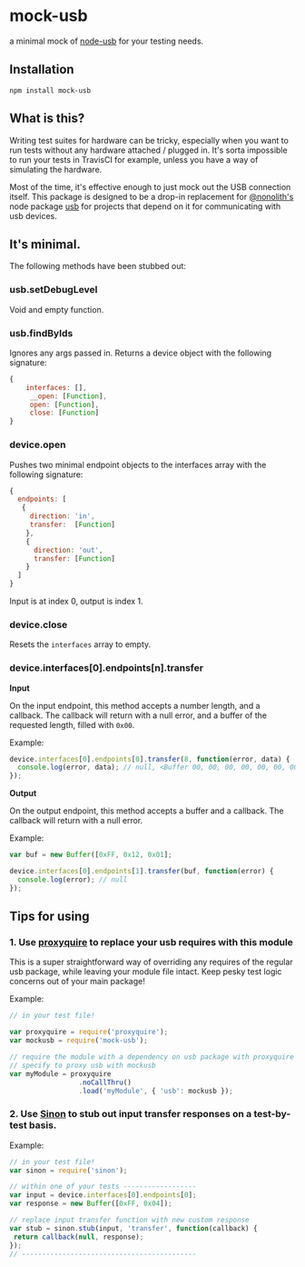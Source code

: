 # mock-usb

a minimal mock of [node-usb](https://github.com/nonolith/node-usb) for your testing needs.


## Installation

`npm install mock-usb`

## What is this?

Writing test suites for hardware can be tricky, especially when you want to run tests without any hardware attached / plugged in. It's sorta impossible to run your tests in TravisCI for example, unless you have a way of simulating the hardware.

Most of the time, it's effective enough to just mock out the USB connection itself. This package is designed to be a drop-in replacement for [@nonolith's](https://github.com/nonolith) node package [usb](https://github.com/nonolith/node-usb) for projects that depend on it for communicating with usb devices.

## It's minimal.

The following methods have been stubbed out:

### usb.setDebugLevel

Void and empty function.

### usb.findByIds

Ignores any args passed in. Returns a device object with the following signature:

```javascript
{
	interfaces: [],
	 __open: [Function],
	 open: [Function],
	 close: [Function]
}
```

### device.open

Pushes two minimal endpoint objects to the interfaces array with the following signature:

```javascript
{
  endpoints: [
   {
     direction: 'in',
     transfer:  [Function]
    },
    {
      direction: 'out',
      transfer: [Function]
    }
  ]
}
```

Input is at index 0, output is index 1.

### device.close

Resets the `interfaces` array to empty.


### device.interfaces[0].endpoints[n].transfer

**Input**

On the input endpoint, this method accepts a number length, and a callback. The callback will return with a null error, and a buffer of the requested length, filled with `0x00`.

Example:

```javascript
device.interfaces[0].endpoints[0].transfer(8, function(error, data) {
  console.log(error, data); // null, <Buffer 00, 00, 00, 00, 00, 00, 00, 00 >
});

```


**Output**

On the output endpoint, this method accepts a buffer and a callback. The callback will return with a null error.

Example:

```javascript
var buf = new Buffer([0xFF, 0x12, 0x01];

device.interfaces[0].endpoints[1].transfer(buf, function(error) {
  console.log(error); // null
});

```

## Tips for using

### 1. Use [proxyquire](https://www.npmjs.com/package/proxyquire) to replace your usb requires with this module

This is a super straightforward way of overriding any requires of the regular usb package, while leaving your module file intact. Keep pesky test logic concerns out of your main package!

Example:

```javascript
// in your test file!

var proxyquire = require('proxyquire');
var mockusb = require('mock-usb');

// require the module with a dependency on usb package with proxyquire
// specify to proxy usb with mockusb
var myModule = proxyquire
                 .noCallThru()
                 .load('myModule', { 'usb': mockusb });

```

### 2. Use [Sinon](http://sinonjs.org/) to stub out input transfer responses on a test-by-test basis.

Example:

```javascript
// in your test file!
var sinon = require('sinon');

// within one of your tests ------------------
var input = device.interfaces[0].endpoints[0];
var response = new Buffer([0xFF, 0x04]);

// replace input transfer function with new custom response
var stub = sinon.stub(input, 'transfer', function(callback) {
 return callback(null, response);
});
// -------------------------------------------
```



